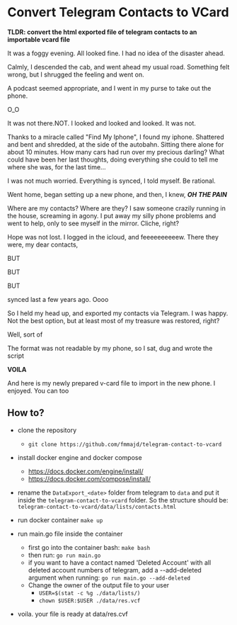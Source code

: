 # Convert Telegram Contacts to VCard

**TLDR: convert the html exported file of telegram contacts to an importable vcard file**

It was a foggy evening. All looked fine. I had no idea of the disaster ahead.

Calmly, I descended the cab, and went ahead my usual road.
Something felt wrong, but I shrugged the feeling and went on.

A podcast seemed appropriate, and I went in my purse to take out the phone.

O_O

It was not there.NOT. I looked and looked and looked. It was not.

Thanks to a miracle called "Find My Iphone", I found my iphone.
Shattered and bent and shredded, at the side of the autobahn.
Sitting there alone for about 10 minutes.
How many cars had run over my precious darling?
What could have been her last thoughts, doing everything she could to tell me where she was,
for the last time...


I was not much worried. Everything is synced, I told myself. Be rational.

Went home, began setting up a new phone, and then, I knew, ***OH THE PAIN***

Where are my contacts? Where are they?
I saw someone crazily running in the house, screaming in agony.
I put away my silly phone problems and went to help, only to see myself in the mirror.
Cliche, right?

Hope was not lost.
I logged in the icloud, and feeeeeeeeeew.
There they were, my dear contacts,

BUT

BUT

BUT

synced last a few years ago. Oooo

So I held my head up, and exported my contacts via Telegram.
I was happy.
Not the best option, but at least most of my treasure was restored, right?

Well, sort of

The format was not readable by my phone, so I sat, dug and wrote the script

**VOILA**

And here is my newly prepared v-card file to import in the new phone.
I enjoyed. You can too

## **How to?**

- clone the repository
  - ``git clone https://github.com/fmmajd/telegram-contact-to-vcard``

- install docker engine and docker compose
  - https://docs.docker.com/engine/install/
  - https://docs.docker.com/compose/install/

- rename the ``DataExport_<date>`` folder from telegram to ``data``  and put it inside the ``telegram-contact-to-vcard`` folder. So the structure should be: ``telegram-contact-to-vcard/data/lists/contacts.html``

- run docker container
  ``make up``

- run main.go file inside the container
  - first go into the container bash: `make bash`
  - then run: `go run main.go`
  - if you want to have a contact named 'Deleted Account' with all deleted account numbers of telegram, add a --add-deleted argument when running:
  `go run main.go --add-deleted`
  - Change the owner of the output file to your user
    - `USER=$(stat -c %g ./data/lists/)`
    - `chown $USER:$USER ./data/res.vcf`
    
  

- voila. your file is ready at data/res.cvf
